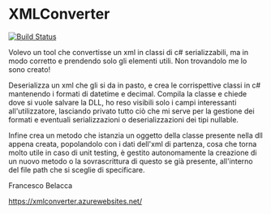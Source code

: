# XMLConverter

[![Build Status](https://francesco-belacca.visualstudio.com/XMLConverter/_apis/build/status/XMLConverter%20-%201%20-%20CI?branchName=master)](https://francesco-belacca.visualstudio.com/XMLConverter/_build/latest?definitionId=2?branchName=master)

Volevo un tool che convertisse un xml in classi di c# serializzabili, ma in modo corretto e prendendo solo gli elementi utili.
Non trovandolo me lo sono creato!

Deserializza un xml che gli si da in pasto, e crea le corrispettive classi in c# mantenendo i formati di datetime e decimal.
Compila la classe e chiede dove si vuole salvare la DLL, ho reso visibili solo i campi interessanti all'utilizzatore,
lasciando privato tutto ciò che mi serve per la gestione dei formati e eventuali serializzazioni o deserializzazioni dei tipi nullable.

Infine crea un metodo che istanzia un oggetto della classe presente nella dll appena creata, popolandolo con i dati dell'xml di partenza,
cosa che torna molto utile in caso di unit testing, è gestito autonomamente la creazione di un nuovo metodo o la sovrascrittura di questo
se già presente, all'interno del file path che si sceglie di specificare.

Francesco Belacca

https://xmlconverter.azurewebsites.net/
